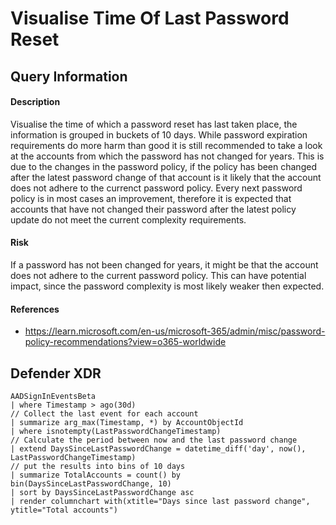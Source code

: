 # Visualise Time Of Last Password Reset

## Query Information

#### Description
Visualise the time of which a password reset has last taken place, the information is grouped in buckets of 10 days. While password expiration requirements do more harm than good it is still recommended to take a look at the accounts from which the password has not changed for years. This is due to the changes in the password policy, if the policy has been changed after the latest password change of that account is it likely that the account does not adhere to the currenct password policy. Every next password policy is in most cases an improvement, therefore it is expected that accounts that have not changed their password after the latest policy update do not meet the current complexity requirements.

#### Risk
If a password has not been changed for years, it might be that the account does not adhere to the current password policy. This can have potential impact, since the password complexity is most likely weaker then expected.

#### References
- https://learn.microsoft.com/en-us/microsoft-365/admin/misc/password-policy-recommendations?view=o365-worldwide

## Defender XDR
```KQL
AADSignInEventsBeta
| where Timestamp > ago(30d)
// Collect the last event for each account
| summarize arg_max(Timestamp, *) by AccountObjectId
| where isnotempty(LastPasswordChangeTimestamp)
// Calculate the period between now and the last password change
| extend DaysSinceLastPasswordChange = datetime_diff('day', now(), LastPasswordChangeTimestamp)
// put the results into bins of 10 days
| summarize TotalAccounts = count() by  bin(DaysSinceLastPasswordChange, 10)
| sort by DaysSinceLastPasswordChange asc
| render columnchart with(xtitle="Days since last password change", ytitle="Total accounts")
```

